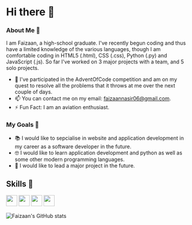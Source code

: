 # Hi there 👋
### About Me 🤘
I am Faizaan, a high-school graduate. I've recently begun coding and thus have a limited knowledge of the various languages, though I am comfortable coding in HTML5 (.html), CSS (.css), Python (.py) and JavaScript (.js). So far I've worked on 3 major projects with a team, and 5 solo projects.
- 🔬 I've participated in the AdventOfCode competition and am on my quest to resolve all the problems that it throws at me over the next couple of days.
- 📫 You can contact me on my email: faizaannasir06@gmail.com. 
- ⚡ Fun Fact: I am an aviation enthusiast. 

### My Goals 🔭
- 📚 I would like to sepcialise in website and application development in my career as a software developer in the future. 
- 🤓 I would like to learn application development and python as well as some other modern programming languages. 
- 👑 I would like to lead a major project in the future. 

## Skills 🎯
<img src="https://img.shields.io/badge/python-3670A0?style=for-the-badge&logo=python&logoColor=ffdd54" style="margin-bottom: 4px;" height="30px"> <img src="https://img.shields.io/badge/html5-%23E34F26.svg?style=for-the-badge&logo=html5&logoColor=white" style="margin-bottom: 4px;" height="30px"> <img src="https://img.shields.io/badge/css3-%231572B6.svg?style=for-the-badge&logo=css3&logoColor=white" style="margin-bottom: 4px;" height="30px"> <img src="https://img.shields.io/badge/JavaScript-323330?style=for-the-badge&logo=javascript&logoColor=F7DF1E" style="margin-bottom: 4px;" height="30px"> 

![Faizaan's GitHub stats](https://github-readme-stats.vercel.app/api?username=Faizaan-Nasir)

